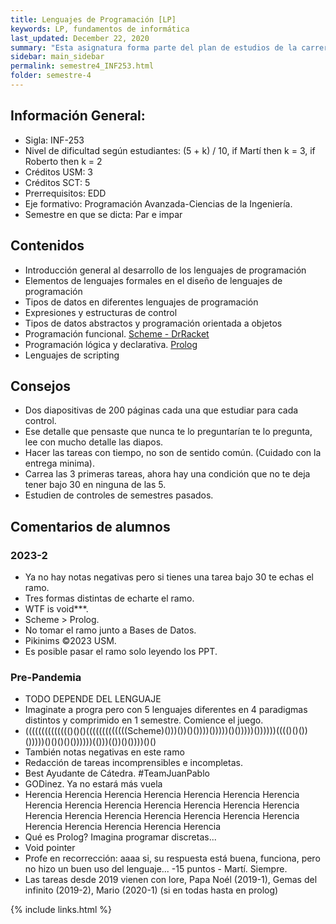 ```yaml
---
title: Lenguajes de Programación [LP]
keywords: LP, fundamentos de informática
last_updated: December 22, 2020
summary: "Esta asignatura forma parte del plan de estudios de la carrera Ingeniería Civil Informática, conducente a la Licenciatura en Ciencias de la Ingeniería. El propósito de esta es dar conocer los conceptos más relevantes asociados al diseño de lenguajes y los principales paradigmas de programación, que permitan al estudiante evaluar críticamente diferentes lenguajes de programación y elegir el más adecuado, para resolver un determinado tipo de problema de programación y facilitar el aprendizaje de nuevos lenguajes."
sidebar: main_sidebar
permalink: semestre4_INF253.html
folder: semestre-4
---
```



## Información General:
* Sigla: INF-253
* Nivel de dificultad según estudiantes: (5 + k) / 10, if Martí then k = 3, if Roberto then k = 2
* Créditos USM: 3
* Créditos SCT: 5
* Prerrequisitos: EDD
* Eje formativo: Programación Avanzada-Ciencias de la Ingeniería.
* Semestre en que se dicta: Par e impar


## Contenidos

* Introducción general al desarrollo de los lenguajes de programación
* Elementos de lenguajes formales en el diseño de lenguajes de programación
* Tipos de datos en diferentes lenguajes de programación
* Expresiones y estructuras de control
* Tipos de datos abstractos y programación orientada a objetos
* Programación funcional. [Scheme - DrRacket][1]
* Programación lógica y declarativa. [Prolog][2]
* Lenguajes de scripting


## Consejos

* Dos diapositivas de 200 páginas cada una que estudiar para cada control.
* Ese detalle que pensaste que nunca te lo preguntarían te lo pregunta, lee con mucho detalle las diapos.
* Hacer las tareas con tiempo, no son de sentido común. (Cuidado con la entrega minima).
* Carrea las 3 primeras tareas, ahora hay una condición que no te deja tener bajo 30 en ninguna de las 5.
* Estudien de controles de semestres pasados.

## Comentarios de alumnos

### 2023-2
* Ya no hay notas negativas pero si tienes una tarea bajo 30 te echas el ramo.
* Tres formas distintas de echarte el ramo.
* WTF is void***.
* Scheme > Prolog.
* No tomar el ramo junto a Bases de Datos.
* Pikinims ©2023 USM.
* Es posible pasar el ramo solo leyendo los PPT.

### Pre-Pandemia

* TODO DEPENDE DEL LENGUAJE
* Imaginate a progra pero con 5 lenguajes diferentes en 4 paradigmas distintos y comprimido en 1 semestre. Comience el juego.
* (((((((((((((()()()(((((((((((((Scheme)()))())()())))()))))()()))))())))))(((()()())()))))()()()()())))))(()))(())()())))()()
* También notas negativas en este ramo
* Redacción de tareas incomprensibles e incompletas.
* Best Ayudante de Cátedra. #TeamJuanPablo 
* GODinez. Ya no estará más vuela 
* Herencia Herencia Herencia Herencia Herencia Herencia Herencia Herencia Herencia Herencia Herencia Herencia Herencia Herencia Herencia Herencia Herencia Herencia Herencia Herencia Herencia Herencia Herencia Herencia Herencia Herencia
* Qué es Prolog? Imagina programar discretas...
* Void pointer
* Profe en recorrección: aaaa si, su respuesta está buena, funciona, pero no hizo un buen uso del lenguaje... -15 puntos - Martí. Siempre.
* Las tareas desde 2019 vienen con lore, Papa Noél (2019-1), Gemas del infinito (2019-2), Mario (2020-1) (si en todas hasta en prolog)


[1]: http://racket-lang.org/download/
[2]: https://www.swi-prolog.org/download/stable

{% include links.html %}
